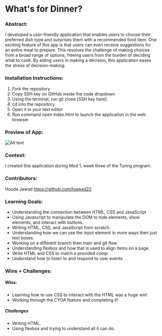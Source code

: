 
# What's for Dinner? 

### Abstract:
[//]: <> (Briefly describe what you built and its features. What problem is the app solving? How does this application solve that problem?)
I developed a user-friendly application that enables users to choose their preferred dish type and surprises them with a recommended food item. One exciting feature of this app is that users can even receive suggestions for an entire meal to prepare. This resolves the challenge of making choices from a broad range of options, freeing users from the burden of deciding what to cook. By aiding users in making a decision, this application eases the stress of decision-making.

### Installation Instructions:
[//]: <> (What steps does a person have to take to get your app cloned down and running?)
1. Fork the repository
2. Copy SSH key on GitHub inside the code dropdown
3. Using the terminal, run git clone [SSH key here]
4. cd into the repository
5. Open it in your text editor
6. Run command open index.html to launch the application in the web browser

### Preview of App:
[//]: <> (Provide ONE gif or screenshot of your application - choose the "coolest" piece of functionality to show off.)

![Alt text](readme-imgs/Home-page.png)

### Context:
[//]: <> (Give some context for the project here. How long did you have to work on it? How far into the Turing program are you?)

I created this application during Mod 1, week three of the Turing program. 

### Contributors:
[//]: <> (Who worked on this application? Link to their GitHubs.)

Houda Jawad 
https://github.com/hjawad22 

### Learning Goals:
[//]: <> (What were the learning goals of this project? What tech did you work with?)
- Understanding the connection between HTML, CSS and JavaScript
- Using Javascript to manipulate the DOM to hide elements, show elements, and interact with buttons. 
- Writing HTML, CSS, and JavaScript from scratch. 
- Understanding how we can use the input element in more ways then just text boxes. 
- Working on a different branch then main and git flow. 
- Understanding flexbox and how that is used to align items on a page. 
- Write HTML and CSS to match a provided comp
- Understand how to listen to and respond to user events

### Wins + Challenges:
[//]: <> (What are 2-3 wins you have from this project? What were some challenges you faced - and how did you get over them?)

##### Wins: 
- Learning how to use CSS to interact with the HTML was a huge win!
- Working through the CYOA feature and completing it!

##### Challenges
- Writing HTML. 
- Using flexbox and trying to understand all it can do.

